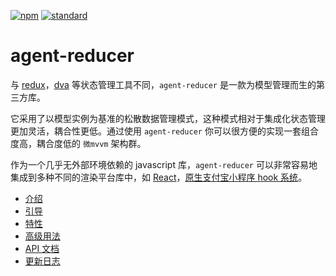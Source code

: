 [![npm][npm-image]][npm-url]
[![standard][standard-image]][standard-url]

[npm-image]: https://img.shields.io/npm/v/agent-reducer.svg?style=flat-square
[npm-url]: https://www.npmjs.com/package/agent-reducer
[standard-image]: https://img.shields.io/badge/code%20style-standard-brightgreen.svg?style=flat-square
[standard-url]: http://npm.im/standard

# agent-reducer

与 [redux](https://redux.js.org)，[dva](https://dvajs.com) 等状态管理工具不同，`agent-reducer` 是一款为模型管理而生的第三方库。

它采用了以模型实例为基准的松散数据管理模式，这种模式相对于集成化状态管理更加灵活，耦合性更低。通过使用 `agent-reducer` 你可以很方便的实现一套组合度高，耦合度低的 `微mvvm` 架构群。

作为一个几乎无外部环境依赖的 javascript 库，`agent-reducer` 可以非常容易地集成到多种不同的渲染平台库中，如 [React](https://reactjs.org)，[原生支付宝小程序 hook 系统](https://github.com/shensai06/mini-hook)。


* [介绍](/zh/introduction.md)
* [引导](/zh/guides.md)
* [特性](/zh/feature.md)
* [高级用法](/zh/advanced.md)
* [API 文档](/zh/api.md)
* [更新日志](/zh/changes.md)